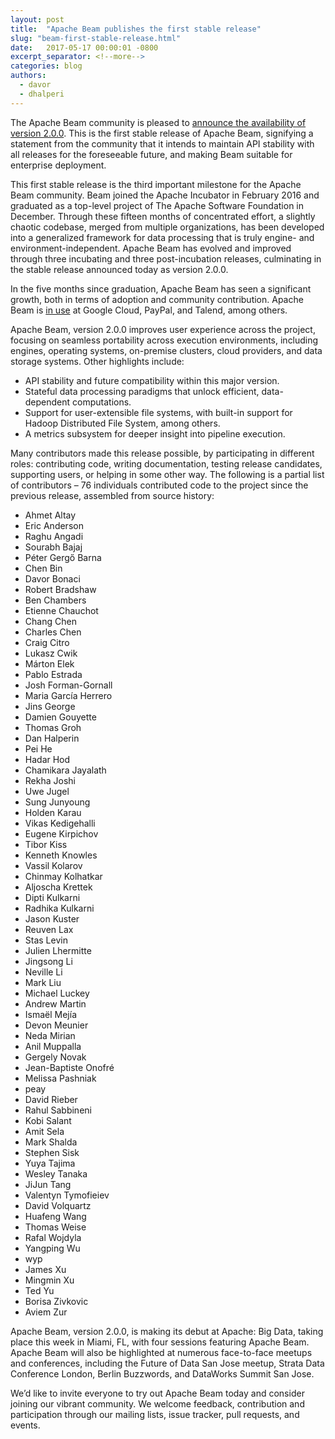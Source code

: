 ```yaml
---
layout: post
title:  "Apache Beam publishes the first stable release"
slug: "beam-first-stable-release.html"
date:   2017-05-17 00:00:01 -0800
excerpt_separator: <!--more-->
categories: blog
authors:
  - davor
  - dhalperi
---
```

<!--
Licensed under the Apache License, Version 2.0 (the "License");
you may not use this file except in compliance with the License.
You may obtain a copy of the License at

http://www.apache.org/licenses/LICENSE-2.0

Unless required by applicable law or agreed to in writing, software
distributed under the License is distributed on an "AS IS" BASIS,
WITHOUT WARRANTIES OR CONDITIONS OF ANY KIND, either express or implied.
See the License for the specific language governing permissions and
limitations under the License.
-->

The Apache Beam community is pleased to [announce the availability of version 2.0.0](https://blogs.apache.org/foundation/entry/the-apache-software-foundation-announces12). This is the first stable release of Apache Beam, signifying a statement from the community that it intends to maintain API stability with all releases for the foreseeable future, and making Beam suitable for enterprise deployment.

<!--more-->

This first stable release is the third important milestone for the Apache Beam community. Beam joined the Apache Incubator in February 2016 and graduated as a top-level project of The Apache Software Foundation in December. Through these fifteen months of concentrated effort, a slightly chaotic codebase, merged from multiple organizations, has been developed into a generalized framework for data processing that is truly engine- and environment-independent. Apache Beam has evolved and improved through three incubating and three post-incubation releases, culminating in the stable release announced today as version 2.0.0.
 
In the five months since graduation, Apache Beam has seen a significant growth, both in terms of adoption and community contribution. Apache Beam is [in use](https://blogs.apache.org/foundation/entry/the-apache-software-foundation-announces12) at Google Cloud, PayPal, and Talend, among others.
 
Apache Beam, version 2.0.0 improves user experience across the project, focusing on seamless portability across execution environments, including engines, operating systems, on-premise clusters, cloud providers, and data storage systems. Other highlights include:

* API stability and future compatibility within this major version.
* Stateful data processing paradigms that unlock efficient, data-dependent computations.
* Support for user-extensible file systems, with built-in support for Hadoop Distributed File System, among others.
* A metrics subsystem for deeper insight into pipeline execution.

Many contributors made this release possible, by participating in different roles: contributing code, writing documentation, testing release candidates, supporting users, or helping in some other way. The following is a partial list of contributors – 76 individuals contributed code to the project since the previous release, assembled from source history:

* Ahmet Altay
* Eric Anderson
* Raghu Angadi
* Sourabh Bajaj
* Péter Gergő Barna
* Chen Bin
* Davor Bonaci
* Robert Bradshaw
* Ben Chambers
* Etienne Chauchot
* Chang Chen
* Charles Chen
* Craig Citro
* Lukasz Cwik
* Márton Elek
* Pablo Estrada
* Josh Forman-Gornall
* Maria García Herrero
* Jins George
* Damien Gouyette
* Thomas Groh
* Dan Halperin
* Pei He
* Hadar Hod
* Chamikara Jayalath
* Rekha Joshi
* Uwe Jugel
* Sung Junyoung
* Holden Karau
* Vikas Kedigehalli
* Eugene Kirpichov
* Tibor Kiss
* Kenneth Knowles
* Vassil Kolarov
* Chinmay Kolhatkar
* Aljoscha Krettek
* Dipti Kulkarni
* Radhika Kulkarni
* Jason Kuster
* Reuven Lax
* Stas Levin
* Julien Lhermitte
* Jingsong Li
* Neville Li
* Mark Liu
* Michael Luckey
* Andrew Martin
* Ismaël Mejía
* Devon Meunier
* Neda Mirian
* Anil Muppalla
* Gergely Novak
* Jean-Baptiste Onofré
* Melissa Pashniak
* peay
* David Rieber
* Rahul Sabbineni
* Kobi Salant
* Amit Sela
* Mark Shalda
* Stephen Sisk
* Yuya Tajima
* Wesley Tanaka
* JiJun Tang
* Valentyn Tymofieiev
* David Volquartz
* Huafeng Wang
* Thomas Weise
* Rafal Wojdyla
* Yangping Wu
* wyp
* James Xu
* Mingmin Xu
* Ted Yu
* Borisa Zivkovic
* Aviem Zur

Apache Beam, version 2.0.0, is making its debut at Apache: Big Data, taking place this week in Miami, FL, with four sessions featuring Apache Beam. Apache Beam will also be highlighted at numerous face-to-face meetups and conferences, including the Future of Data San Jose meetup, Strata Data Conference London, Berlin Buzzwords, and DataWorks Summit San Jose.
 
We’d like to invite everyone to try out Apache Beam today and consider joining our vibrant community. We welcome feedback, contribution and participation through our mailing lists, issue tracker, pull requests, and events.
